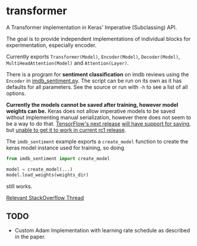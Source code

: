 # transformer

A Transformer implementation in Keras' Imperative (Subclassing) API.

The goal is to provide independent implementations of individual blocks for experimentation, especially encoder.

Currently exports `Transformer(Model)`, `Encoder(Model)`, `Decoder(Model)`, `MultiHeadAttention(Model)` and `Attention(Layer)`.

There is a program for __sentiment classification__ on imdb reviews using the `Encoder` in [imdb_sentiment.py](/imdb_sentiment.py). The script can be run on its own as it has defaults for all parameters. See the source or run with `-h` to see a list of all options.

__Currently the models cannot be saved after training, however model weights can be.__ Keras does not allow imperative models to be saved without implementing manual serialization, however there does not seem to be a way to do that. [TensorFlow's next release](https://github.com/tensorflow/tensorflow/blob/r1.13/RELEASE.md#bug-fixes-and-other-changes) [will have support for saving](https://www.tensorflow.org/versions/r1.13/api_docs/python/tf/contrib/saved_model/save_keras_model), but [unable to get it to work in current rc1 release](https://colab.research.google.com/gist/suyash/de8c6a386ff3a18c499aa441d5a13670).

The `imdb_sentiment` example exports a `create_model` function to create the keras model instance used for training, so doing

```py
from imdb_sentiment import create_model

model = create_model(...)
model.load_weights(weights_dir)
```

still works.

[Relevant StackOverflow Thread](https://stackoverflow.com/questions/51806852/cant-save-custom-subclassed-model)

## TODO

- Custom Adam Implementation with learning rate schedule as described in the paper.

